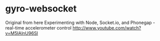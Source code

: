gyro-websocket
==============
Original from here 
Experimenting with Node, Socket.io, and Phonegap - real-time accelerometer control
http://www.youtube.com/watch?v=M5IAlnU96SI